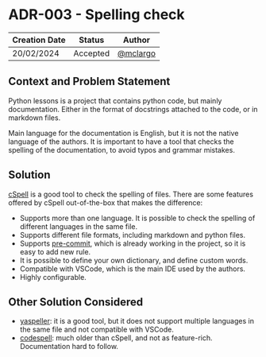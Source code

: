 # ADR-003 - Spelling check

Creation Date | Status | Author
--- | --- | ---
20/02/2024 | Accepted | [@mclargo](https://github.com/McLargo)

## Context and Problem Statement

Python lessons is a project that contains python code, but mainly documentation.
Either in the format of docstrings attached to the code, or in markdown files.

Main language for the documentation is English, but it is not the native
language of the authors. It is important to have a tool that checks the spelling
of the documentation, to avoid typos and grammar mistakes.

## Solution

[cSpell](https://cspell.org/) is a good tool to check the spelling of files.
There are some features offered by cSpell out-of-the-box that makes the
difference:

- Supports more than one language. It is possible to check the spelling of
  different languages in the same file.
- Supports different file formats, including markdown and python files.
- Supports
  [pre-commit](https://github.com/streetsidesoftware/cspell-cli#setup-pre-commit-hook),
  which is already working in the project, so it is easy to add new rule.
- It is possible to define your own dictionary, and define custom words.
- Compatible with VSCode, which is the main IDE used by the authors.
- Highly configurable.

## Other Solution Considered

- [yaspeller](https://github.com/hcodes/yaspeller): it is a good tool, but it
  does not support multiple languages in the same file and not compatible with
  VSCode.
- [codespell](https://github.com/codespell-project/codespell): much older than
  cSpell, and not as feature-rich. Documentation hard to follow.
